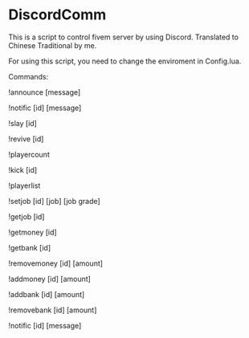 # DiscordComm
This is a script to control fivem server by using Discord. Translated to Chinese Traditional by me.

For using this script, you need to change the enviroment in Config.lua.

Commands:

!announce [message]

!notific [id] [message]

!slay [id]

!revive [id]

!playercount

!kick [id]

!playerlist

!setjob [id] [job] [job grade]

!getjob [id]

!getmoney [id]

!getbank [id]

!removemoney [id] [amount]

!addmoney [id] [amount]

!addbank [id] [amount]

!removebank [id] [amount]

!notific [id] [message]




